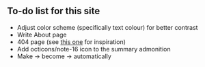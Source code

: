 ## To-do list for this site

- Adjust color scheme (specifically text colour) for better contrast
- Write About page
- 404 page (see [this one](https://www.wayside.studio/404) for inspiration)
- Add octicons/note-16 icon to the summary admonition
- Make -> become → automatically

